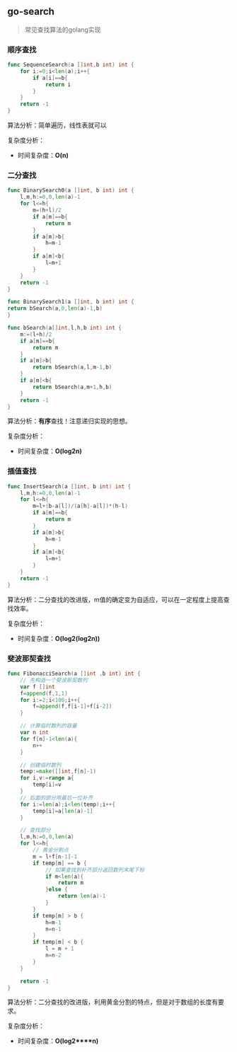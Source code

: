 ## go-search

> 常见查找算法的golang实现

### 顺序查找

```go
func SequenceSearch(a []int,b int) int {
	for i:=0;i<len(a);i++{
		if a[i]==b{
			return i
		}
	}
	return -1
}
```

算法分析：简单遍历，线性表就可以

复杂度分析：

- 时间复杂度：**O(n)**



### 二分查找

```go
func BinarySearch0(a []int, b int) int {
	l,m,h:=0,0,len(a)-1
	for l<=h{
		m=(h+l)/2
		if a[m]==b{
			return m
		}
		if a[m]>b{
			h=m-1
		}
		if a[m]<b{
			l=m+1
		}
	}
	return -1
}

func BinarySearch1(a []int, b int) int {
return bSearch(a,0,len(a)-1,b)
}

func bSearch(a[]int,l,h,b int) int {
	m:=(l+h)/2
	if a[m]==b{
		return m
	}
	if a[m]>b{
		return bSearch(a,l,m-1,b)
	}
	if a[m]<b{
		return bSearch(a,m+1,h,b)
	}
	return -1
}
```

算法分析：**有序**查找！注意递归实现的思想。

复杂度分析：

- 时间复杂度：**O(log****2****n)**



### 插值查找

```go
func InsertSearch(a []int, b int) int {
	l,m,h:=0,0,len(a)-1
	for l<=h{
		m=l+(b-a[l])/(a[h]-a[l])*(h-l)
		if a[m]==b{
			return m
		}
		if a[m]>b{
			h=m-1
		}
		if a[m]<b{
			l=m+1
		}
	}
	return -1
}
```

算法分析：二分查找的改进版，m值的确定变为自适应，可以在一定程度上提高查找效率。

复杂度分析：

- 时间复杂度：**O(log2(log2n))**



### 斐波那契查找

```go
func FibonacciSearch(a []int ,b int) int {
    // 先构造一个斐波那契数列
	var f []int
	f=append(f,1,1)
	for i:=2;i<100;i++{
		f=append(f,f[i-1]+f[i-2])
	}

    // 计算临时数列的容量
	var n int
	for f[n]-1<len(a){
		n++
	}

    // 创建临时数列
	temp:=make([]int,f[n]-1)
	for i,v:=range a{
		temp[i]=v
	}
    // 后面的部分用最后一位补齐
	for i:=len(a);i<len(temp);i++{
		temp[i]=a[len(a)-1]
	}

    // 查找部分
	l,m,h:=0,0,len(a)
	for l<=h{
        // 黄金分割点
		m = l+f[n-1]-1
		if temp[m] == b {
            // 如果查找到补齐部分返回数列末尾下标
			if m<len(a){
				return m
			}else {
				return len(a)-1
			}
		}
		if temp[m] > b {
			h=m-1
			n=n-1
		}
		if temp[m] < b {
			l = m + 1
			n=n-2
		}
	}

	return -1
}
```

算法分析：二分查找的改进版，利用黄金分割的特点，但是对于数组的长度有要求。

复杂度分析：

- 时间复杂度：**O(log2****n)**
